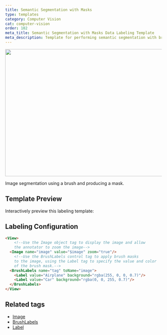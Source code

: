 ```yaml
---
title: Semantic Segmentation with Masks 
type: templates
category: Computer Vision
cat: computer-vision
order: 102
meta_title: Semantic Segmentation with Masks Data Labeling Template
meta_description: Template for performing semantic segmentation with brush masks with Label Studio for your machine learning and data science projects.
---
```


<img src="/images/templates/semantic-segmentation-with-masks.png" alt="" class="gif-border" width="552px" height="408px" />

Image segmentation using a brush and producing a mask.

## Template Preview

Interactively preview this labeling template:

<div id="main-preview"></div>

## Labeling Configuration

```html
<View>
    <!--Use the Image object tag to display the image and allow
    the annotator to zoom the image-->
  <Image name="image" value="$image" zoom="true"/>
    <!--Use the BrushLabels control tag to apply brush masks
    to the image, using the Label tag to specify the value and color
    of the brush mask.-->
  <BrushLabels name="tag" toName="image">
    <Label value="Airplane" background="rgba(255, 0, 0, 0.7)"/>
    <Label value="Car" background="rgba(0, 0, 255, 0.7)"/>
  </BrushLabels>
</View>
```

## Related tags

- [Image](/tags/image.html)
- [BrushLabels](/tags/brushlabels.html)
- [Label](/tags/label.html)